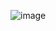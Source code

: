 ![image](https://github.com/UDHAYAKUMAR3638/Assignment/assets/92455020/b56c7d09-9476-46b9-9ff9-13ed51cfaef7)
